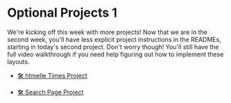 # Optional Projects 1

We're kicking off this week with more projects! Now that we are in the second week, you'll have less
explicit project instructions in the READMEs, starting in today's second project. Don't worry
though! You'll still have the full video walkthrough if you need help figuring out how to implement
these layouts.

- [🛠️ htmelle Times Project](./htmelle_times_project/)

- [🛠️ Search Page Project](./search_page_project/)
